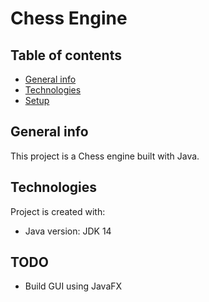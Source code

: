 # Chess Engine

## Table of contents
* [General info](#general-info)
* [Technologies](#technologies)
* [Setup](#setup)

## General info
This project is a Chess engine built with Java.
	
## Technologies
Project is created with:
* Java version: JDK 14
	
## TODO
* Build GUI using JavaFX
